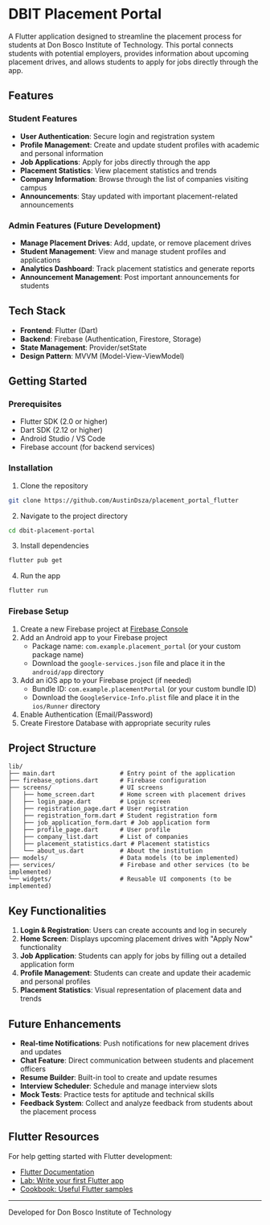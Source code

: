# DBIT Placement Portal

A Flutter application designed to streamline the placement process for students at Don Bosco Institute of Technology. This portal connects students with potential employers, provides information about upcoming placement drives, and allows students to apply for jobs directly through the app.

## Features

### Student Features
- **User Authentication**: Secure login and registration system
- **Profile Management**: Create and update student profiles with academic and personal information
- **Job Applications**: Apply for jobs directly through the app
- **Placement Statistics**: View placement statistics and trends
- **Company Information**: Browse through the list of companies visiting campus
- **Announcements**: Stay updated with important placement-related announcements

### Admin Features (Future Development)
- **Manage Placement Drives**: Add, update, or remove placement drives
- **Student Management**: View and manage student profiles and applications
- **Analytics Dashboard**: Track placement statistics and generate reports
- **Announcement Management**: Post important announcements for students

## Tech Stack

- **Frontend**: Flutter (Dart)
- **Backend**: Firebase (Authentication, Firestore, Storage)
- **State Management**: Provider/setState
- **Design Pattern**: MVVM (Model-View-ViewModel)

## Getting Started

### Prerequisites
- Flutter SDK (2.0 or higher)
- Dart SDK (2.12 or higher)
- Android Studio / VS Code
- Firebase account (for backend services)

### Installation

1. Clone the repository
```bash
git clone https://github.com/AustinDsza/placement_portal_flutter
```

2. Navigate to the project directory
```bash
cd dbit-placement-portal
```

3. Install dependencies
```bash
flutter pub get
```

4. Run the app
```bash
flutter run
```

### Firebase Setup

1. Create a new Firebase project at [Firebase Console](https://console.firebase.google.com/)
2. Add an Android app to your Firebase project
   - Package name: `com.example.placement_portal` (or your custom package name)
   - Download the `google-services.json` file and place it in the `android/app` directory
3. Add an iOS app to your Firebase project (if needed)
   - Bundle ID: `com.example.placementPortal` (or your custom bundle ID)
   - Download the `GoogleService-Info.plist` file and place it in the `ios/Runner` directory
4. Enable Authentication (Email/Password)
5. Create Firestore Database with appropriate security rules

## Project Structure

```
lib/
├── main.dart                  # Entry point of the application
├── firebase_options.dart      # Firebase configuration
├── screens/                   # UI screens
│   ├── home_screen.dart       # Home screen with placement drives
│   ├── login_page.dart        # Login screen
│   ├── registration_page.dart # User registration
│   ├── registration_form.dart # Student registration form
│   ├── job_application_form.dart # Job application form
│   ├── profile_page.dart      # User profile
│   ├── company_list.dart      # List of companies
│   ├── placement_statistics.dart # Placement statistics
│   └── about_us.dart          # About the institution
├── models/                    # Data models (to be implemented)
├── services/                  # Firebase and other services (to be implemented)
└── widgets/                   # Reusable UI components (to be implemented)
```

## Key Functionalities

1. **Login & Registration**: Users can create accounts and log in securely
2. **Home Screen**: Displays upcoming placement drives with "Apply Now" functionality
3. **Job Application**: Students can apply for jobs by filling out a detailed application form
4. **Profile Management**: Students can create and update their academic and personal profiles
5. **Placement Statistics**: Visual representation of placement data and trends

## Future Enhancements

- **Real-time Notifications**: Push notifications for new placement drives and updates
- **Chat Feature**: Direct communication between students and placement officers
- **Resume Builder**: Built-in tool to create and update resumes
- **Interview Scheduler**: Schedule and manage interview slots
- **Mock Tests**: Practice tests for aptitude and technical skills
- **Feedback System**: Collect and analyze feedback from students about the placement process

## Flutter Resources

For help getting started with Flutter development:
- [Flutter Documentation](https://docs.flutter.dev/)
- [Lab: Write your first Flutter app](https://docs.flutter.dev/get-started/codelab)
- [Cookbook: Useful Flutter samples](https://docs.flutter.dev/cookbook)

---

Developed for Don Bosco Institute of Technology
